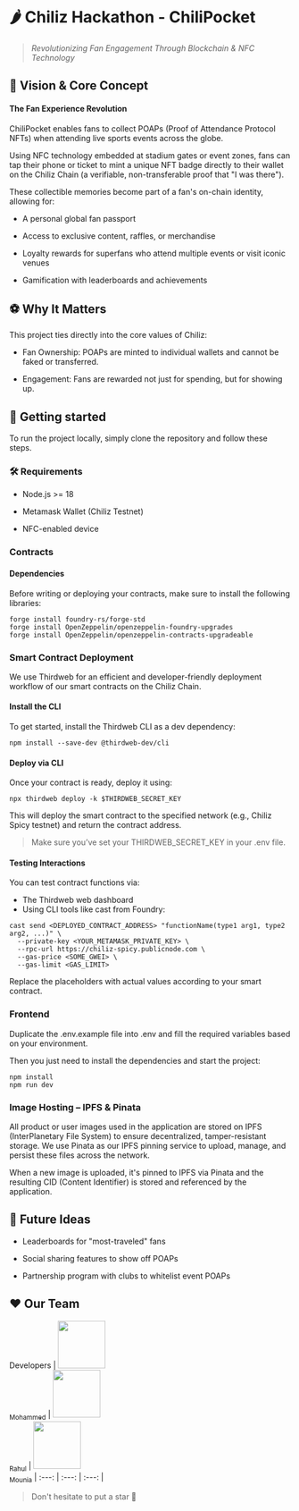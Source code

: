 # 🌶️ Chiliz Hackathon - ChiliPocket

> _Revolutionizing Fan Engagement Through Blockchain & NFC Technology_

## 🎯 Vision & Core Concept
#### The Fan Experience Revolution
ChiliPocket enables fans to collect POAPs (Proof of Attendance Protocol NFTs) when attending live sports events across the globe.

Using NFC technology embedded at stadium gates or event zones, fans can tap their phone or ticket to mint a unique NFT badge directly to their wallet on the Chiliz Chain (a verifiable, non-transferable proof that "I was there").

These collectible memories become part of a fan's on-chain identity, allowing for:

- A personal global fan passport

- Access to exclusive content, raffles, or merchandise

- Loyalty rewards for superfans who attend multiple events or visit iconic venues

- Gamification with leaderboards and achievements

## ⚽ Why It Matters

This project ties directly into the core values of Chiliz:

- Fan Ownership: POAPs are minted to individual wallets and cannot be faked or transferred.

- Engagement: Fans are rewarded not just for spending, but for showing up.


## 🚀 Getting started
To run the project locally, simply clone the repository and follow these steps.

### 🛠 Requirements
- Node.js >= 18

- Metamask Wallet (Chiliz Testnet)

- NFC-enabled device

### Contracts 
#### Dependencies

Before writing or deploying your contracts, make sure to install the following libraries:

```
forge install foundry-rs/forge-std
forge install OpenZeppelin/openzeppelin-foundry-upgrades
forge install OpenZeppelin/openzeppelin-contracts-upgradeable
```

### Smart Contract Deployment
We use Thirdweb for an efficient and developer-friendly deployment workflow of our smart contracts on the Chiliz Chain.

#### Install the CLI
To get started, install the Thirdweb CLI as a dev dependency:

```
npm install --save-dev @thirdweb-dev/cli
```

#### Deploy via CLI
Once your contract is ready, deploy it using:

```
npx thirdweb deploy -k $THIRDWEB_SECRET_KEY
```

This will deploy the smart contract to the specified network (e.g., Chiliz Spicy testnet) and return the contract address.

> Make sure you’ve set your THIRDWEB_SECRET_KEY in your .env file.

#### Testing Interactions

You can test contract functions via:
- The Thirdweb web dashboard
- Using CLI tools like cast from Foundry:

```
cast send <DEPLOYED_CONTRACT_ADDRESS> "functionName(type1 arg1, type2 arg2, ...)" \
  --private-key <YOUR_METAMASK_PRIVATE_KEY> \
  --rpc-url https://chiliz-spicy.publicnode.com \
  --gas-price <SOME_GWEI> \
  --gas-limit <GAS_LIMIT>
```

Replace the placeholders with actual values according to your smart contract.

### Frontend

Duplicate the .env.example file into .env and fill the required variables based on your environment.

Then you just need to install the dependencies and start the project:

```
npm install
npm run dev
````

### Image Hosting – IPFS & Pinata

All product or user images used in the application are stored on IPFS (InterPlanetary File System) to ensure decentralized, tamper-resistant storage.
We use Pinata as our IPFS pinning service to upload, manage, and persist these files across the network.

When a new image is uploaded, it's pinned to IPFS via Pinata and the resulting CID (Content Identifier) is stored and referenced by the application.

## 📣 Future Ideas

- Leaderboards for "most-traveled" fans

- Social sharing features to show off POAPs

- Partnership program with clubs to whitelist event POAPs

## ❤️ Our Team 

Developers
| [<img src="https://github.com/Molaryy.png?size=85" width=85><br><sub>Mohammed</sub>](https://github.com/Molaryy) | [<img src="https://github.com/RahulCHANDER25.png?size=85" width=85><br><sub>Rahul</sub>](https://github.com/RahulCHANDER25) | [<img src="https://github.com/moonia.png?size=85" width=85><br><sub>Mounia</sub>](https://github.com/moonia)
| :---: | :---: | :---: |

> Don't hesitate to put a star 🌟